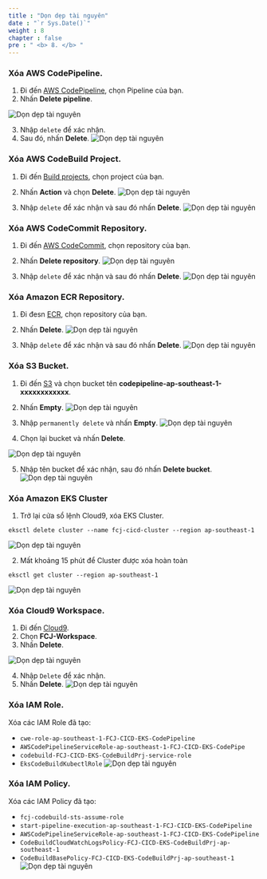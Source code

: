 ```yaml
---
title : "Dọn dẹp tài nguyên"
date : "`r Sys.Date()`"
weight : 8
chapter : false
pre : " <b> 8. </b> "
---
```


### Xóa AWS CodePipeline.
1. Đi đến [AWS CodePipeline](https://ap-southeast-1.console.aws.amazon.com/codesuite/codepipeline/pipelines?region=ap-southeast-1), chọn Pipeline của bạn.
2. Nhấn **Delete pipeline**.

![Dọn dẹp tài nguyên](../../../images/8.cleanup/8.1.cleanup.png?pc=90pt)

3. Nhập ```delete``` để xác nhận.
4. Sau đó, nhấn **Delete**.
![Dọn dẹp tài nguyên](../../../images/8.cleanup/8.2.cleanup.png?pc=90pt)


### Xóa AWS CodeBuild Project.
1. Đi đến [Build projects](p-southeast-1.console.aws.amazon.com/codesuite/codebuild/projects?region=ap-southeast-1), chọn project của bạn.
2. Nhấn **Action** và chọn **Delete**.
![Dọn dẹp tài nguyên](../../../images/8.cleanup/8.3.cleanup.png?pc=90pt)

3. Nhập ```delete``` để xác nhận và sau đó nhấn **Delete**.
![Dọn dẹp tài nguyên](../../../images/8.cleanup/8.4.cleanup.png?pc=90pt)


### Xóa AWS CodeCommit Repository.
1. Đi đến [AWS CodeCommit](https://ap-southeast-1.console.aws.amazon.com/codesuite/codecommit/repositories?region=ap-southeast-1), chọn repository của bạn.
2. Nhấn **Delete repository**.
![Dọn dẹp tài nguyên](../../../images/8.cleanup/8.5.cleanup.png?pc=90pt)

3. Nhập ```delete``` để xác nhận và sau đó nhấn **Delete**.
![Dọn dẹp tài nguyên](../../../images/8.cleanup/8.6.cleanup.png?pc=90pt)


### Xóa Amazon ECR Repository.
1. Đi đesn [ECR](https://ap-southeast-1.console.aws.amazon.com/ecr/home?region=ap-southeast-1), chọn repository của bạn.
2. Nhấn **Delete**.
![Dọn dẹp tài nguyên](../../../images/8.cleanup/8.7.cleanup.png?pc=90pt)

3. Nhập ```delete``` để xác nhận và sau đó nhấn **Delete**.
![Dọn dẹp tài nguyên](../../../images/8.cleanup/8.8.cleanup.png?pc=90pt)

### Xóa S3 Bucket.
1. Đi đến [S3](https://ap-southeast-1.console.aws.amazon.com/s3/home?region=ap-southeast-1#) và chọn bucket tên **codepipeline-ap-southeast-1-xxxxxxxxxxxx**.
2. Nhấn **Empty**.
![Dọn dẹp tài nguyên](../../../images/8.cleanup/8.9.cleanup.png?pc=90pt)

3. Nhập ```permanently delete``` và nhấn **Empty**.
![Dọn dẹp tài nguyên](../../../images/8.cleanup/8.10.cleanup.png?pc=90pt)

4. Chọn lại bucket và nhấn **Delete**.

![Dọn dẹp tài nguyên](../../../images/8.cleanup/8.11.cleanup.png?pc=90pt)

5. Nhập tên bucket để xác nhận, sau đó nhấn **Delete bucket**.
![Dọn dẹp tài nguyên](../../../images/8.cleanup/8.12.cleanup.png?pc=90pt)

### Xóa Amazon EKS Cluster
1. Trở lại cửa sổ lệnh Cloud9, xóa EKS Cluster.
```
eksctl delete cluster --name fcj-cicd-cluster --region ap-southeast-1
```
![Dọn dẹp tài nguyên](../../../images/8.cleanup/8.13.cleanup.png?pc=90pt)

2. Mất khoảng 15 phút để Cluster được xóa hoàn toàn
```
eksctl get cluster --region ap-southeast-1
```

![Dọn dẹp tài nguyên](../../../images/8.cleanup/8.14.cleanup.png?pc=90pt)

### Xóa Cloud9 Workspace.
1. Đi đến [Cloud9](https://ap-southeast-1.console.aws.amazon.com/cloud9control/home?region=ap-southeast-1#/).
2. Chọn **FCJ-Workspace**.
3. Nhấn **Delete**.

![Dọn dẹp tài nguyên](../../../images/8.cleanup/8.15.cleanup.png?pc=90pt)

4. Nhập ```Delete``` để xác nhận.
5. Nhấn **Delete**.
![Dọn dẹp tài nguyên](../../../images/8.cleanup/8.16.cleanup.png?pc=90pt)


### Xóa IAM Role.
Xóa các IAM Role đã tạo:
+ ```cwe-role-ap-southeast-1-FCJ-CICD-EKS-CodePipeline```
+ ```AWSCodePipelineServiceRole-ap-southeast-1-FCJ-CICD-EKS-CodePipe```
+ ```codebuild-FCJ-CICD-EKS-CodeBuildPrj-service-role```
+ ```EksCodeBuildKubectlRole```
![Dọn dẹp tài nguyên](../../../images/8.cleanup/8.18.cleanup.png?pc=90pt)


### Xóa IAM Policy.
Xóa các IAM Policy đã tạo:
+ ```fcj-codebuild-sts-assume-role```
+ ```start-pipeline-execution-ap-southeast-1-FCJ-CICD-EKS-CodePipeline```
+ ```AWSCodePipelineServiceRole-ap-southeast-1-FCJ-CICD-EKS-CodePipeline```
+ ```CodeBuildCloudWatchLogsPolicy-FCJ-CICD-EKS-CodeBuildPrj-ap-southeast-1```
+ ```CodeBuildBasePolicy-FCJ-CICD-EKS-CodeBuildPrj-ap-southeast-1```
![Dọn dẹp tài nguyên](../../../images/8.cleanup/8.17.cleanup.png?pc=90pt)